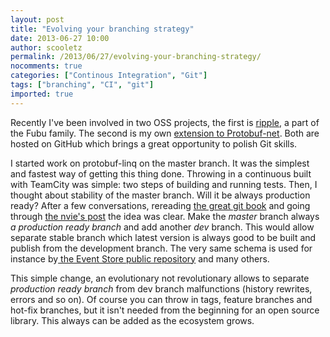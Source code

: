 ```yaml
---
layout: post
title: "Evolving your branching strategy"
date: 2013-06-27 10:00
author: scooletz
permalink: /2013/06/27/evolving-your-branching-strategy/
nocomments: true
categories: ["Continous Integration", "Git"]
tags: ["branching", "CI", "git"]
imported: true
---
```


Recently I've been involved in two OSS projects, the first is [ripple](https://github.com/DarthFubuMVC/ripple "ripple"), a part of the Fubu family. The second is my own [extension to Protobuf-net](https://github.com/Scooletz/protobuf-linq "protobuf-linq"). Both are hosted on GitHub which brings a great opportunity to polish Git skills.

I started work on protobuf-linq on the master branch. It was the simplest and fastest way of getting this thing done. Throwing in a continuous built with TeamCity was simple: two steps of building and running tests. Then, I thought about stability of the master branch. Will it be always production ready? After a few conversations, rereading [the great git book](http://git-scm.com/book "Git book") and going through [the nvie's post](http://nvie.com/posts/a-successful-git-branching-model/ "Git branching model") the idea was clear. Make the *master* branch always *a production ready branch* and add another *dev* branch. This would allow separate stable branch which latest version is always good to be built and publish from the development branch. The very same schema is used for instance by[ the Event Store public repository](https://github.com/EventStore/EventStore/branches "Branches of Event Store") and many others.

This simple change, an evolutionary not revolutionary allows to separate *production ready branch* from dev branch malfunctions (history rewrites, errors and so on). Of course you can throw in tags, feature branches and hot-fix branches, but it isn't needed from the beginning for an open source library. This always can be added as the ecosystem grows.

